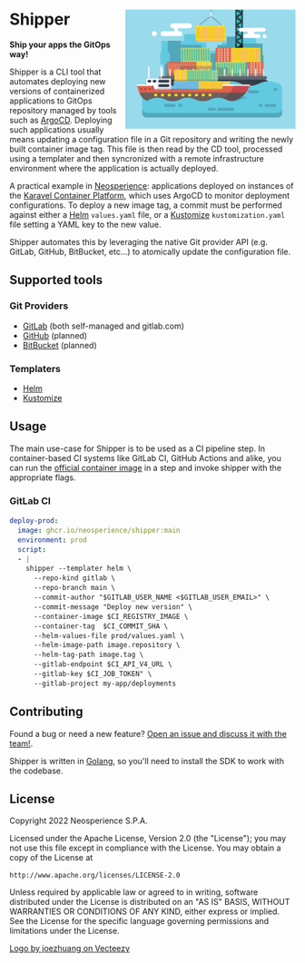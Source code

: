# Shipper <img align="right" width=300 src="logo.webp">

**Ship your apps the GitOps way!**

Shipper is a CLI tool that automates deploying new versions of containerized applications to GitOps repository managed by tools such as [ArgoCD]. Deploying such applications usually means updating a configuration file in a Git repository and writing the newly built container image tag. This file is then read by the CD tool, processed using a templater and then syncronized with a remote infrastructure environment where the application is actually deployed.

A practical example in [Neosperience]: applications deployed on instances of the [Karavel Container Platform], which uses ArgoCD to monitor deployment configurations. To deploy a new image tag, a commit must be performed against either a [Helm] `values.yaml` file, or a [Kustomize] `kustomization.yaml` file setting a YAML key to the new value.

Shipper automates this by leveraging the native Git provider API (e.g. GitLab, GitHub, BitBucket, etc...) to atomically update the configuration file.

## Supported tools

### Git Providers

- [GitLab] (both self-managed and gitlab.com)
- [GitHub] (planned)
- [BitBucket] (planned)

### Templaters

- [Helm]
- [Kustomize]

## Usage

The main use-case for Shipper is to be used as a CI pipeline step. In container-based CI systems like GitLab CI, GitHub Actions and alike, you can run the [official container image](https://github.com/Neosperience/shipper/pkgs/container/shipper) in a step and invoke shipper with the appropriate flags.

### GitLab CI

```yaml
deploy-prod:
  image: ghcr.io/neosperience/shipper:main
  environment: prod
  script:
  - |
    shipper --templater helm \
      --repo-kind gitlab \
      --repo-branch main \
      --commit-author "$GITLAB_USER_NAME <$GITLAB_USER_EMAIL>" \
      --commit-message "Deploy new version" \
      --container-image $CI_REGISTRY_IMAGE \
      --container-tag  $CI_COMMIT_SHA \
      --helm-values-file prod/values.yaml \
      --helm-image-path image.repository \
      --helm-tag-path image.tag \
      --gitlab-endpoint $CI_API_V4_URL \
      --gitlab-key $CI_JOB_TOKEN" \
      --gitlab-project my-app/deployments
```

## Contributing

Found a bug or need a new feature? [Open an issue and discuss it with the team!](https://github.com/Neosperience/shipper/issues/new).

Shipper is written in [Golang], so you'll need to install the SDK to work with the codebase.

## License

Copyright 2022 Neosperience S.P.A.

Licensed under the Apache License, Version 2.0 (the "License");
you may not use this file except in compliance with the License.
You may obtain a copy of the License at

    http://www.apache.org/licenses/LICENSE-2.0

Unless required by applicable law or agreed to in writing, software
distributed under the License is distributed on an "AS IS" BASIS,
WITHOUT WARRANTIES OR CONDITIONS OF ANY KIND, either express or implied.
See the License for the specific language governing permissions and
limitations under the License.

<a href="https://www.vecteezy.com/free-vector/ship">Logo by joezhuang on Vecteezy</a>

[Neosperience]: https://neosperience.com
[ArgoCD]: https://argoproj.github.io/cd
[Karavel Container Platform]: https://platform.karavel.io
[Helm]: https://helm.sh
[Kustomize]: https://kustomize.io
[GitLab]: https://gitlab.com
[GitHub]: https://github.com
[BitBucket]: https://bitbucket.com
[Golang]: https://go.dev
